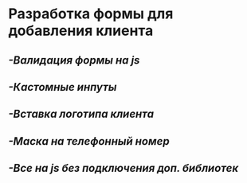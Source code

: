 # Разработка формы для добавления клиента

## _-Валидация формы на js_
## _-Кастомные инпуты_
## _-Вставка логотипа клиента_
## _-Маска на телефонный номер_
## _-Все на js без подключения доп. библиотек_

